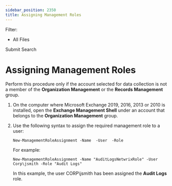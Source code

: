```yaml
---
sidebar_position: 2350
title: Assigning Management Roles
---
```


Filter: 

* All Files

Submit Search

# Assigning Management Roles

Perform this procedure only if the account selected for data collection is not a member of the **Organization Management** or the **Records Management** group.

1. On the computer where Microsoft Exchange 2019, 2016, 2013 or 2010 is installed, open the **Exchange Management Shell** under an account that belongs to the **Organization Management** group.
2. Use the following syntax to assign the required management role to a user:

   `New-ManagementRoleAssignment -Name  -User  -Role `

   For example:

   `New-ManagementRoleAssignment -Name "AuditLogsNetwrixRole" -User Corp\jsmith -Role "Audit Logs"`

   In this example, the user CORP\jsmith has been assigned the **Audit Logs** role.